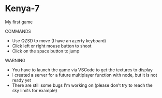 # Kenya-7
My first game

COMMANDS
- Use QZSD to move (I have an azerty keyboard)
- Click left or right mouse button to shoot
- Click on the space button to jump

WARNING
- You have to launch the game via VSCode to get the textures to display
- I created a server for a future multiplayer function with node, but it is not ready yet
- There are still some bugs I'm working on (please don't try to reach the sky limits for example)

